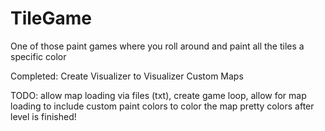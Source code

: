 # TileGame
One of those paint games where you roll around and paint all the tiles a specific color

Completed: Create Visualizer to Visualizer Custom Maps

TODO: allow map loading via files (txt), create game loop, allow for map loading to include custom paint colors to color the map pretty colors after level is finished!
